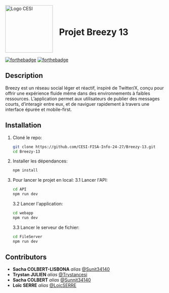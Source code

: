<div style="display: flex; align-items: center;">
    <img src="https://encrypted-tbn0.gstatic.com/images?q=tbn:ANd9GcSi6jTh-1egIrH6NTX0RgA9ayAWr_Dsq1fE0w&s" alt="Logo CESI" width="150" style="margin-right: 20px;"/>
    <h1>Projet Breezy 13</h1>
</div>

[![forthebadge](http://forthebadge.com/images/badges/built-with-love.svg)](http://forthebadge.com) [![forthebadge](http://forthebadge.com/images/badges/powered-by-electricity.svg)](http://forthebadge.com)

## Description

Breezy est un réseau social léger et réactif, inspiré de Twitter/X, conçu pour offrir une expérience fluide même dans des environnements à faibles ressources. L’application permet aux utilisateurs de publier des messages courts, d’interagir entre eux, et de naviguer rapidement à travers une interface épurée et mobile-first.

## Installation

1. Cloné le repo:

     ```bash
     git clone https://github.com/CESI-FISA-Info-24-27/Breezy-13.git
     cd Breezy-13
     ```

2. Installer les dépendances:

     ```bash
     npm install
     ```

3. Pour lancer le projet en local:
   3.1 Lancer l'API:
   
     ```bash
     cd API
     npm run dev
     ```
     
   3.2 Lancer l'application:
   
     ```bash
     cd webapp
     npm run dev
     ```

   3.3 Lancer le serveur de fichier:
   
     ```bash
     cd FileServer
     npm run dev
     ```

## Contributors
* **Sacha COLBERT-LISBONA** _alias_ [@Sunit34140](https://github.com/Sunit34140)
* **Trystan JULIEN** _alias_ [@Trystancesi](https://github.com/trystancesi)
* **Sacha COLBERT** _alias_ [@Sunnit34140](https://github.com/Sunnit34140)
* **Loïc SERRE** _alias_ [@LoicSERRE](https://github.com/LoicSERRE)
